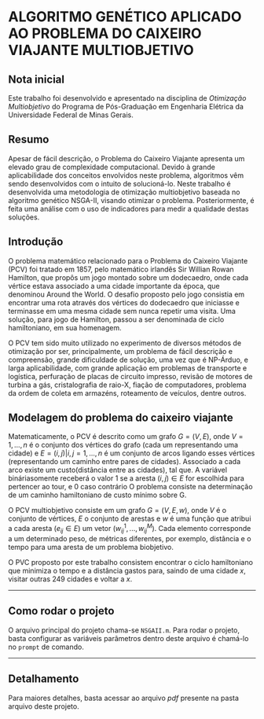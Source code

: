 # ALGORITMO GENÉTICO APLICADO AO PROBLEMA DO CAIXEIRO VIAJANTE MULTIOBJETIVO

## Nota inicial
Este trabalho foi desenvolvido e apresentado na disciplina de *Otimização Multiobjetivo* do Programa de Pós-Graduação em Engenharia Elétrica da Universidade Federal de Minas Gerais.

## Resumo
Apesar de fácil descrição, o Problema do Caixeiro Viajante apresenta um elevado grau de complexidade computacional. Devido à grande aplicabilidade dos conceitos envolvidos neste problema, algoritmos vêm sendo desenvolvidos com o intuito de solucioná-lo. Neste trabalho é desenvolvida uma metodologia de otimização multiobjetivo baseada no algoritmo genético NSGA-II, visando otimizar o problema. Posteriormente, é feita uma análise com o uso de indicadores para medir a qualidade destas soluções.

## Introdução
O problema matemático relacionado para o Problema do Caixeiro Viajante (PCV) foi tratado em 1857, pelo matemático irlandês Sir Willian Rowan Hamilton, que propôs um jogo montado sobre um dodecaedro, onde cada vértice estava associado a uma cidade importante da época, que denominou Around the World. O desafio proposto pelo jogo consistia em encontrar uma rota através dos vértices do dodecaedro que iniciasse e terminasse em uma mesma cidade sem nunca repetir uma visita. Uma solução, para jogo de Hamilton, passou a ser denominada de ciclo hamiltoniano, em sua homenagem.

O PCV tem sido muito utilizado no experimento de diversos métodos de otimização por ser, principalmente, um problema de fácil descrição e compreensão, grande dificuldade de solução, uma vez que é NP-Árduo, e larga aplicabilidade, com grande aplicação em problemas de transporte e logística, perfuração de placas de circuito impresso, revisão de motores de turbina a gás, cristalografia de raio-X, fiação de computadores, problema da ordem de coleta em armazéns, roteamento de veículos, dentre outros.

## Modelagem do problema do caixeiro viajante
Matematicamente, o PCV é descrito como um grafo $G = (V,E)$, onde $V = {1,...,n}$ é o conjunto dos vértices do grafo (cada um representando uma cidade) e $E = {(i,j)| i, j = 1,...,n}$ é um conjunto de arcos ligando esses vértices (representando um caminho entre pares de cidades). Associado a cada arco existe um custo(distância entre as cidades), tal que. A variável bináriasomente receberá o valor 1 se a aresta $(i,j) ∈ E$ for escolhida para pertencer ao tour, e 0 caso contrário O problema consiste na determinação de um caminho hamiltoniano de custo mínimo sobre G.

O PCV multiobjetivo consiste em um grafo $G = (V, E, w)$, onde $V$ é o conjunto de vértices, $E$ o conjunto de arestas e $w$ é uma função que atribui a cada aresta $(e_{ij} ∈ E)$ um vetor $(w_{ij}^{1},...,w_{ij}^{M})$. Cada elemento corresponde a um determinado peso, de métricas diferentes, por exemplo, distância e o tempo para uma aresta de um problema biobjetivo. 

O PVC proposto por este trabalho consistem encontrar o ciclo hamiltoniano que minimiza o tempo e a distância gastos para, saindo de uma cidade $x$, visitar outras 249 cidades e voltar a $x$.

<hr>

## Como rodar o projeto
O arquivo principal do projeto chama-se `NSGAII.m`. Para rodar o projeto, basta configurar as variáveis parâmetros dentro deste arquivo é chamá-lo no `prompt` de comando.

<hr>

## Detalhamento
Para maiores detalhes, basta acessar ao arquivo *pdf* presente na pasta arquivo deste projeto.
